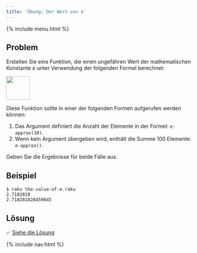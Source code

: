 ```yaml
---
title: 'Übung: Der Wert von e'
---
```


{% include menu.html %}

## Problem

Erstellen Sie eine Funktion, die einen ungefähren Wert der mathematischen Konstante _e_ unter Verwendung der folgenden Formel berechnet:

<img src="e-formula.png" style="height: 4.5em; width: auto">

Diese Funktion sollte in einer der folgenden Formen aufgerufen werden können:

1. Das Argument definiert die Anzahl der Elemente in der Formel: `e-approx(10)`.
2. Wenn kein Argument übergeben wird, enthält die Summe 100 Elemente: `e-approx()`.

Geben Sie die Ergebnisse für beide Fälle aus.

## Beispiel

```console
$ raku the-value-of-e.raku
2.7182818
2.718281828459045
```

## Lösung

✅ [Siehe die Lösung](solution)

{% include nav.html %}